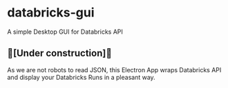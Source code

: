 # databricks-gui
A simple Desktop GUI for Databricks API

## :construction:[Under construction]:construction_worker:   
As we are not robots to read JSON, this Electron App wraps Databricks API and display your Databricks Runs in a pleasant way.
